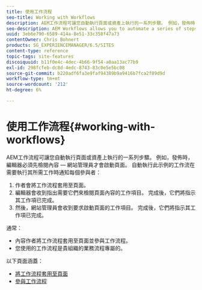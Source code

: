 ```yaml
---
title: 使用工作流程
seo-title: Working with Workflows
description: AEM工作流程可讓您自動執行頁面或資產上執行的一系列步驟。 例如，發佈時，編輯器必須先檢閱內容 — 網站管理員才會啟動頁面。 自動執行此示例的工作流會在需要執行其所需工作時通知每個參與者。
seo-description: AEM Workflows allows you to automate a series of steps that are performed on a page or asset. For example, when publishing, an editor has to review the content - before a site administrator activates the page. A workflow that automates this example notifies each participant when it is time to perform their required work.
uuid: 3eb6e790-6589-414a-8e51-33c358f47a73
contentOwner: Chris Bohnert
products: SG_EXPERIENCEMANAGER/6.5/SITES
content-type: reference
topic-tags: site-features
discoiquuid: b11f0e4c-4dec-4b66-9f54-a0aa13ac77b9
exl-id: 298fcfeb-dc8d-4edc-8743-83c0e5e5bc08
source-git-commit: b220adf6fa3e9faf94389b9a9416b7fca2f89d9d
workflow-type: tm+mt
source-wordcount: '212'
ht-degree: 6%

---
```


# 使用工作流程{#working-with-workflows}

AEM工作流程可讓您自動執行頁面或資產上執行的一系列步驟。 例如，發佈時，編輯器必須先檢閱內容 — 網站管理員才會啟動頁面。 自動執行此示例的工作流在需要執行其所需工作時通知每個參與者：

1. 作者會將工作流程套用至頁面。
1. 編輯器會收到指出需要它們來檢閱頁面內容的工作項目。 完成後，它們將指示其工作項已完成。
1. 然後，網站管理員會收到要求啟動頁面的工作項目。 完成後，它們將指示其工作項已完成。

通常：

* 內容作者將工作流程套用至頁面並參與工作流程。
* 您使用的工作流程是貴組織的業務流程專屬的。

以下頁面涵蓋：

* [將工作流程套用至頁面](/help/sites-classic-ui-authoring/classic-workflows-applying.md)
* [參與工作流程](/help/sites-classic-ui-authoring/classic-workflows-participating.md)
